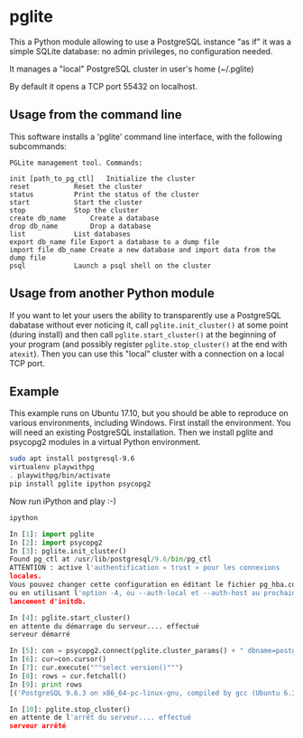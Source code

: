 # pglite

This a Python module allowing to use a PostgreSQL instance "as if" it was a simple SQLite database: no admin privileges, no configuration needed.

It manages a "local" PostgreSQL cluster in user's home (~/.pglite)

By default it opens a TCP port 55432 on localhost.

## Usage from the command line

This software installs a 'pglite' command line interface, with the following subcommands:

```
PGLite management tool. Commands:

init [path_to_pg_ctl]	Initialize the cluster
reset			Reset the cluster
status			Print the status of the cluster
start			Start the cluster
stop			Stop the cluster
create db_name		Create a database
drop db_name		Drop a database
list			List databases
export db_name file	Export a database to a dump file
import file db_name	Create a new database and import data from the dump file
psql			Launch a psql shell on the cluster
```

## Usage from another Python module

If you want to let your users the ability to transparently use a PostgreSQL dabatase without ever noticing it, call `pglite.init_cluster()` at some point (during install)
and then call `pglite.start_cluster()` at the beginning of your program (and possibly register `pglite.stop_cluster()` at the end with `atexit`). Then you can use
this "local" cluster with a connection on a local TCP port.

## Example

This example runs on Ubuntu 17.10, but you should be able to reproduce on various environments, including Windows.
First install the environment. You will need an existing PostgreSQL installation.
Then we install pglite and psycopg2 modules in a virtual Python environment.

```bash
sudo apt install postgresql-9.6
virtualenv playwithpg
. playwithpg/bin/activate
pip install pglite ipython psycopg2
```

Now run iPython and play :-)

```bash
ipython
```

```python
In [1]: import pglite
In [2]: import psycopg2
In [3]: pglite.init_cluster()
Found pg_ctl at /usr/lib/postgresql/9.6/bin/pg_ctl
ATTENTION : active l'authentification « trust » pour les connexions
locales.
Vous pouvez changer cette configuration en éditant le fichier pg_hba.conf
ou en utilisant l'option -A, ou --auth-local et --auth-host au prochain
lancement d'initdb.

In [4]: pglite.start_cluster()
en attente du démarrage du serveur.... effectué
serveur démarré

In [5]: con = psycopg2.connect(pglite.cluster_params() + " dbname=postgres")
In [6]: cur=con.cursor()
In [7]: cur.execute("""select version()""")
In [8]: rows = cur.fetchall()
In [9]: print rows
[('PostgreSQL 9.6.3 on x86_64-pc-linux-gnu, compiled by gcc (Ubuntu 6.3.0-12ubuntu2) 6.3.0 20170406, 64-bit',)]

In [10]: pglite.stop_cluster()
en attente de l'arrêt du serveur.... effectué
serveur arrêté
```
